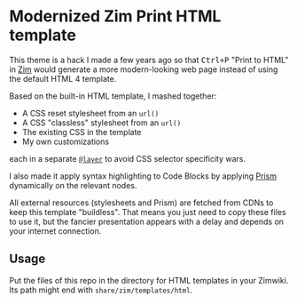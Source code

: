 # Modernized Zim Print HTML template

This theme is a hack I made a few years ago
so that <kbd>Ctrl+P</kbd> "Print to HTML" in [Zim](https://zim-wiki.org/)
would generate a more modern-looking web page
instead of using the default HTML 4 template.

Based on the built-in HTML template, I mashed together:

- A CSS reset stylesheet from an `url()`
- A CSS "classless" stylesheet from an `url()`
- The existing CSS in the template
- My own customizations

each in a separate
[`@layer`](https://developer.mozilla.org/en-US/docs/Web/CSS/@layer)
to avoid CSS selector specificity wars.

I also made it apply syntax highlighting to Code Blocks
by applying [Prism](https://prismjs.com/) dynamically on the relevant nodes.

All external resources (stylesheets and Prism) are fetched from CDNs
to keep this template "buildless".
That means you just need to copy these files to use it,
but the fancier presentation appears with a delay
and depends on your internet connection.

## Usage

Put the files of this repo in the directory for HTML templates in your Zimwiki.
Its path might end with `share/zim/templates/html`.
